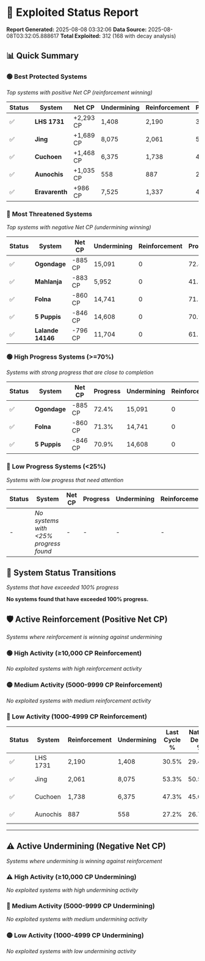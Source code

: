 # 🌟 Exploited Status Report

**Report Generated:** 2025-08-08 03:32:06
**Data Source:** 2025-08-08T03:32:05.888617
**Total Exploited:** 312 (168 with decay analysis)

## 📊 Quick Summary

### 🟢 **Best Protected Systems**
*Top systems with positive Net CP (reinforcement winning)*

| Status | System | Net CP | Undermining | Reinforcement | Progress |
|--------|--------|--------|-------------|---------------|----------|
| ✅ | **LHS 1731** | +2,293 CP | 1,408 | 2,190 | 30.1% |
| ✅ | **Jing** | +1,689 CP | 8,075 | 2,061 | 51.0% |
| ✅ | **Cuchoen** | +1,468 CP | 6,375 | 1,738 | 45.5% |
| ✅ | **Aunochis** | +1,035 CP | 558 | 887 | 27.0% |
| ✅ | **Eravarenth** | +986 CP | 7,525 | 1,337 | 49.0% |

### 🔴 **Most Threatened Systems**
*Top systems with negative Net CP (undermining winning)*

| Status | System | Net CP | Undermining | Reinforcement | Progress |
|--------|--------|--------|-------------|---------------|----------|
| ✅ | **Ogondage** | -885 CP | 15,091 | 0 | 72.4% |
| ✅ | **Mahlanja** | -883 CP | 5,952 | 0 | 41.3% |
| ✅ | **Folna** | -860 CP | 14,741 | 0 | 71.3% |
| ✅ | **5 Puppis** | -846 CP | 14,608 | 0 | 70.9% |
| ✅ | **Lalande 14146** | -796 CP | 11,704 | 0 | 61.2% |

### 🟢 **High Progress Systems (>=70%)**
*Systems with strong progress that are close to completion*

| Status | System | Net CP | Progress | Undermining | Reinforcement |
|--------|--------|--------|----------|-------------|---------------|
| ✅ | **Ogondage** | -885 CP | 72.4% | 15,091 | 0 |
| ✅ | **Folna** | -860 CP | 71.3% | 14,741 | 0 |
| ✅ | **5 Puppis** | -846 CP | 70.9% | 14,608 | 0 |

### 🔴 **Low Progress Systems (<25%)**
*Systems with low progress that need attention*

| Status | System | Net CP | Progress | Undermining | Reinforcement |
|--------|--------|--------|----------|-------------|---------------|
| - | *No systems with <25% progress found* | - | - | - | - |
## 🔄 System Status Transitions
*Systems that have exceeded 100% progress*

**No systems found that have exceeded 100% progress.**

## 🛡️ Active Reinforcement (Positive Net CP)
*Systems where reinforcement is winning against undermining*

### 🟢 High Activity (≥10,000 CP Reinforcement)

*No exploited systems with high reinforcement activity*

### 🟡 Medium Activity (5000-9999 CP Reinforcement)

*No exploited systems with medium reinforcement activity*

### 🔴 Low Activity (1000-4999 CP Reinforcement)

| Status | System | Reinforcement | Undermining | Last Cycle % | Natural Decay % | Current Progress % | Current CP | Net CP | Activity |
|--------|--------|---------------|-------------|--------------|-----------------|-------------------|------------|--------|----------|
| ✅ | LHS 1731 | 2,190 | 1,408 | 30.5% | 29.44% | 30.1% | 105,350 | +2,293 | 🔵 Low Reinforcement |
| ✅ | Jing | 2,061 | 8,075 | 53.3% | 50.52% | 51.0% | 178,500 | +1,689 | 🔵 Low Reinforcement |
| ✅ | Cuchoen | 1,738 | 6,375 | 47.3% | 45.08% | 45.5% | 159,250 | +1,468 | 🔵 Low Reinforcement |
| ✅ | Aunochis | 887 | 558 | 27.2% | 26.70% | 27.0% | 94,500 | +1,035 | 🔵 Low Reinforcement |


---

## ⚠️ Active Undermining (Negative Net CP)
*Systems where undermining is winning against reinforcement*

### ⚠️ High Activity (≥10,000 CP Undermining)

*No exploited systems with high undermining activity*

### 🔶 Medium Activity (5000-9999 CP Undermining)

*No exploited systems with medium undermining activity*

### 🟡 Low Activity (1000-4999 CP Undermining)

*No exploited systems with low undermining activity*
